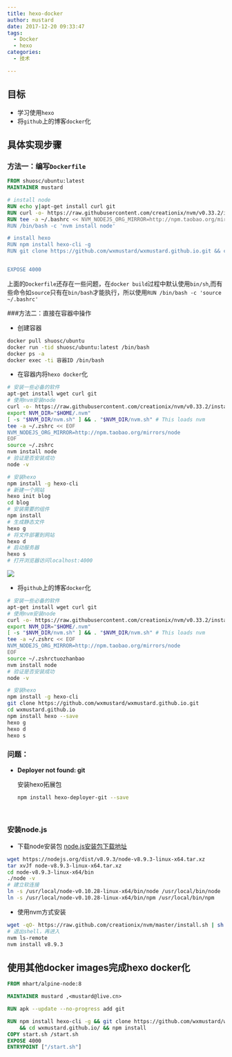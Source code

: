 ```yaml
---
title: hexo-docker
author: mustard
date: 2017-12-20 09:33:47
tags:
  - Docker
  - hexo
categories:
  - 技术

---
```


## 目标

- 学习使用`hexo`
- 将`github`上的博客`docker`化

## 具体实现步骤

### 方法一：编写`Dockerfile`

```dockerfile
FROM shuosc/ubuntu:latest
MAINTAINER mustard

# install node 
RUN echo y|apt-get install curl git 
RUN curl -o- https://raw.githubusercontent.com/creationix/nvm/v0.33.2/install.sh | bash && export NVM_DIR="$HOME/.nvm" && [ -s "$NVM_DIR/nvm.sh" ] && . "$NVM_DIR/nvm.sh" 
RUN tee -a ~/.bashrc << NVM_NODEJS_ORG_MIRROR=http://npm.taobao.org/mirrors/node && tee -a ~/.bashrc << NVM_DIR="$HOME/.nvm" && /bin/bash -c 'source ~/.bashrc' && cat /root/.bashrc
RUN /bin/bash -c 'nvm install node'

# install hexo
RUN npm install hexo-cli -g
RUN git clone https://github.com/wxmustard/wxmustard.github.io.git && cd wxmustard.github.io && npm install hexo --save && hexo d && hexo s


EXPOSE 4000
```

上面的`Dockerfile`还存在一些问题，在`docker build`过程中默认使用`bin/sh`,而有些命令如`source`只有在`bin/bash`才能执行，所以使用`RUN /bin/bash -c 'source ~/.bashrc' `

###方法二：直接在容器中操作

- 创建容器

```bash
docker pull shuosc/ubuntu
docker run -tid shuosc/ubuntu:latest /bin/bash
docker ps -a
docker exec -ti 容器ID /bin/bash
```

- 在容器内将`hexo docker`化

```bash
# 安装一些必备的软件
apt-get install wget curl git 
# 使用nvm安装node
curl -o- https://raw.githubusercontent.com/creationix/nvm/v0.33.2/install.sh | bash
export NVM_DIR="$HOME/.nvm"
[ -s "$NVM_DIR/nvm.sh" ] && . "$NVM_DIR/nvm.sh" # This loads nvm
tee -a ~/.zshrc << EOF
NVM_NODEJS_ORG_MIRROR=http://npm.taobao.org/mirrors/node
EOF
source ~/.zshrc
nvm install node
# 验证是否安装成功
node -v

# 安装hexo
npm install -g hexo-cli
# 新建一个网站
hexo init blog
cd blog
# 安装需要的组件
npm install
# 生成静态文件
hexo g
# 将文件部署到网站
hexo d
# 启动服务器
hexo s
# 打开浏览器访问localhost:4000
```

![](https://vgy.me/YLqxjz.png)

- 将`github`上的博客`docker`化

```bash
# 安装一些必备的软件
apt-get install wget curl git 
# 使用nvm安装node
curl -o- https://raw.githubusercontent.com/creationix/nvm/v0.33.2/install.sh | bash
export NVM_DIR="$HOME/.nvm"
[ -s "$NVM_DIR/nvm.sh" ] && . "$NVM_DIR/nvm.sh" # This loads nvm
tee -a ~/.zshrc << EOF
NVM_NODEJS_ORG_MIRROR=http://npm.taobao.org/mirrors/node
EOF
source ~/.zshrctuozhanbao
nvm install node
# 验证是否安装成功
node -v

# 安装hexo
npm install -g hexo-cli
git clone https://github.com/wxmustard/wxmustard.github.io.git
cd wxmustard.github.io 
npm install hexo --save 
hexo g
hexo d 
hexo s
```



### 问题：

- **Deployer not found: git** 

  安装hexo拓展包

  ```bash
  npm install hexo-deployer-git --save
  ```

  ​

### 安装node.js

- 下载node安装包 [node.js安装包下载地址](https://nodejs.org/dist/v8.9.3/node-v8.9.3-linux-x64.tar.xz)

```bash
wget https://nodejs.org/dist/v8.9.3/node-v8.9.3-linux-x64.tar.xz
tar xvJf node-v8.9.3-linux-x64.tar.xz
cd node-v8.9.3-linux-x64/bin
./node -v
# 建立软连接
ln -s /usr/local/node-v0.10.28-linux-x64/bin/node /usr/local/bin/node
ln -s /usr/local/node-v0.10.28-linux-x64/bin/npm /usr/local/bin/npm
```

- 使用nvm方式安装

```bash
wget -qO- https://raw.github.com/creationix/nvm/master/install.sh | sh
# 退出shell，再进入
nvm ls-remote 
nvm install v8.9.3
```



## 使用其他docker images完成hexo docker化

```dockerfile
FROM mhart/alpine-node:8

MAINTAINER mustard ,<mustard@live.cn>

RUN apk --update --no-progress add git 

RUN npm install hexo-cli -g && git clone https://github.com/wxmustard/wxmustard.github.io.git \
    && cd wxmustard.github.io/ && npm install 
COPY start.sh /start.sh
EXPOSE 4000
ENTRYPOINT ["/start.sh"]
```

